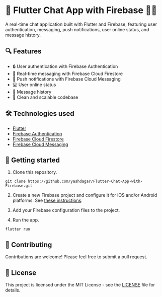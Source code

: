 # 🚀 Flutter Chat App with Firebase 📱💬

A real-time chat application built with Flutter and Firebase, featuring user authentication, messaging, push notifications, user online status, and message history.

## 🔍 Features

- 🔒 User authentication with Firebase Authentication
- 💬 Real-time messaging with Firebase Cloud Firestore
- 📩 Push notifications with Firebase Cloud Messaging
- 💻 User online status
- 📜 Message history
- 🚀 Clean and scalable codebase

## 🛠️ Technologies used

- [Flutter](https://flutter.dev/)
- [Firebase Authentication](https://firebase.google.com/docs/auth)
- [Firebase Cloud Firestore](https://firebase.google.com/docs/firestore)
- [Firebase Cloud Messaging](https://firebase.google.com/docs/cloud-messaging)

## 🚀 Getting started

1. Clone this repository.

`git clone https://github.com/yashdagar/Flutter-Chat-App-with-Firebase.git`

2. Create a new Firebase project and configure it for iOS and/or Android platforms. See [these instructions](https://firebase.google.com/docs/flutter/setup).

3. Add your Firebase configuration files to the project.

4. Run the app.

`flutter run`

## 🤝 Contributing

Contributions are welcome! Please feel free to submit a pull request.

## 📝 License

This project is licensed under the MIT License - see the [LICENSE](LICENSE) file for details.
